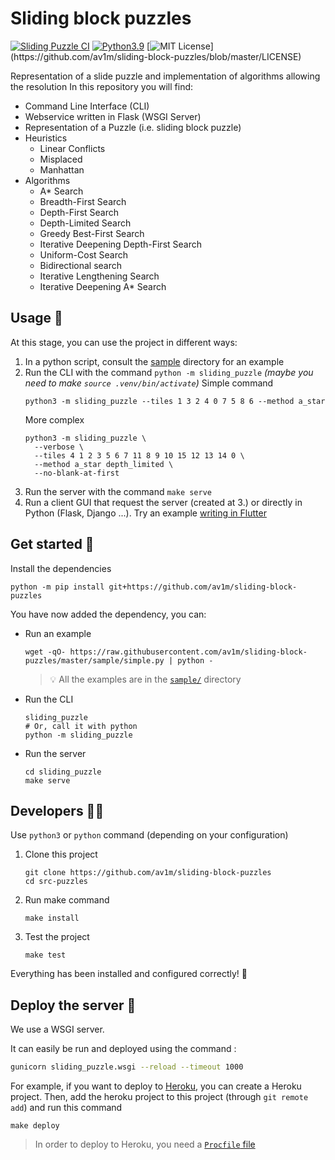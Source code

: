 # Sliding block puzzles

[![Sliding Puzzle CI](https://github.com/av1m/sliding-block-puzzles/actions/workflows/actions.yaml/badge.svg)](https://github.com/av1m/sliding-block-puzzles/actions/workflows/actions.yaml)
[![Python3.9](https://img.shields.io/badge/Python-3.9-blue)](https://docs.python.org/3/whatsnew/3.9.html)
[![MIT License](https://img.shields.io/apm/l/atomic-design-ui.svg?)](https://github.com/av1m/sliding-block-puzzles/blob/master/LICENSE)

Representation of a slide puzzle and implementation of algorithms allowing the resolution
In this repository you will find:
- Command Line Interface (CLI)
- Webservice written in Flask (WSGI Server)
- Representation of a Puzzle (i.e. sliding block puzzle)
- Heuristics
    - Linear Conflicts
    - Misplaced
    - Manhattan
- Algorithms
    - A* Search
    - Breadth-First Search
    - Depth-First Search
    - Depth-Limited Search
    - Greedy Best-First Search
    - Iterative Deepening Depth-First Search
    - Uniform-Cost Search
    - Bidirectional search
    - Iterative Lengthening Search
    - Iterative Deepening A* Search

## Usage 📖

At this stage, you can use the project in different ways:

1. In a python script, consult the [sample](sample/) directory for an example
2. Run the CLI with the command ```python -m sliding_puzzle``` _(maybe you need to make `source .venv/bin/activate`)_
   Simple command
   ```shell
   python3 -m sliding_puzzle --tiles 1 3 2 4 0 7 5 8 6 --method a_star
   ```
   More complex
   ```shell
   python3 -m sliding_puzzle \
     --verbose \
     --tiles 4 1 2 3 5 6 7 11 8 9 10 15 12 13 14 0 \
     --method a_star depth_limited \
     --no-blank-at-first
   ```
3. Run the server with the command ```make serve```
4. Run a client GUI that request the server (created at 3.) or directly in Python (Flask, Django ...). Try an
   example [writing in Flutter](https://github.com/av1m/slide_puzzle)

## Get started 🎉

Install the dependencies

```shell
python -m pip install git+https://github.com/av1m/sliding-block-puzzles
```

You have now added the dependency, you can:

* Run an example
   ```shell
   wget -qO- https://raw.githubusercontent.com/av1m/sliding-block-puzzles/master/sample/simple.py | python -
   ```
  > 💡 All the examples are in the [`sample/`](./sample/) directory
* Run the CLI
   ```shell
   sliding_puzzle
   # Or, call it with python
   python -m sliding_puzzle
   ```
* Run the server
   ```shell
   cd sliding_puzzle
   make serve
   ```

## Developers 👨‍💻

Use `python3` or `python` command (depending on your configuration)

1. Clone this project
   ```shell
   git clone https://github.com/av1m/sliding-block-puzzles
   cd src-puzzles
   ```
2. Run make command
   ```shell
   make install
   ```
3. Test the project
   ```shell
   make test
   ```

Everything has been installed and configured correctly! 🎊

## Deploy the server 🚀

We use a WSGI server.

It can easily be run and deployed using the command :

```bash
gunicorn sliding_puzzle.wsgi --reload --timeout 1000
```

For example, if you want to deploy to [Heroku](https://heroku.com), you can create a Heroku project. Then, add the
heroku project to this project (through `git remote add`) and run this command

```shell
make deploy
```

> In order to deploy to Heroku, you need a [`Procfile` file](https://devcenter.heroku.com/articles/getting-started-with-python#define-a-procfile)
